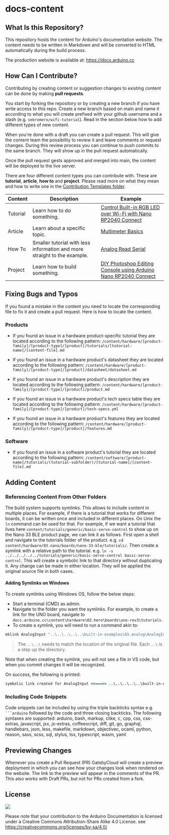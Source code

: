 # docs-content

## What Is this Repository?

This repository hosts the content for Arduino's documentation website. The content needs to be written in Markdown and will be converted to HTML automatically during the build process.

The production website is available at: <https://docs.arduino.cc>

## How Can I Contribute?

Contributing by creating content or suggestion changes to existing content can be done by making **pull requests**.

You start by forking the repository or by creating a new branch if you have write access to this repo. Create a new branch based on main and name it according to what you will create prefixed with your github username and a slash (e.g. `sebromero/wifi-tutorial`). Read in the section below how to add different types of new content.

When you're done with a draft you can create a pull request. This will give the content team the possibility to review it and leave comments or request changes. During this review process you can continue to push commits to the same branch. They will show up in the pull request automatically.

Once the pull request gests approved and merged into main, the content will be deployed to the live server.

There are four different content types you can contribute with. These are **tutorial**, **article**, **how to** and **project**. Please read more on what they mean and how to write one in the [Contribution Templates folder](/contribution-templates/README.md).

|Content|Description|Example|
|-------|-----------|-------|
|Tutorial|Learn how to do something.|[Control Built-in RGB LED over Wi-Fi with Nano RP2040 Connect](https://docs.arduino.cc/tutorials/nano-rp2040-connect/rp2040-web-server-rgb)|
|Article|Learn about a specific topic.|[Multimeter Basics](https://docs.arduino.cc/learn/electronics/multimeter-basics)|
|How To|Smaller tutorial with less information and more straight to the example.|[Analog Read Serial](https://docs.arduino.cc/built-in-examples/basics/AnalogReadSerial)|
|Project|Learn how to build something.|[DIY Photoshop Editing Console using Arduino Nano RP2040 Connect](https://create.arduino.cc/projecthub/jithinsanal1610/diy-photoshop-editing-console-using-arduino-nano-rp-2040-a43e97?ref=search&ref_id=nano%20rp2040%20connect&offset=0)|

## Fixing Bugs and Typos

If you found a mistake in the content you need to locate the corresponding file to fix it and create a pull request. Here is how to locate the content.

### Products

- If you found an issue in a hardware product-specific tutorial they are located according to the following pattern:
  `/content/hardware/[product-family]/[product-type]/[product]/tutorials/[tutorial-name]/[content-file].md`

- If you found an issue in a hardware product's datasheet they are located according to the following pattern:
  `/content/hardware/[product-family]/[product-type]/[product]/datasheet/datasheet.md`

- If you found an issue in a hardware product's description they are located according to the following pattern:
  `/content/hardware/[product-family]/[product-type]/[product]/product.md`

- If you found an issue in a hardware product's tech specs table they are located according to the following pattern:
  `/content/hardware/[product-family]/[product-type]/[product]/tech-specs.yml`

- If you found an issue in a hardware product's features they are located according to the following pattern:
  `/content/hardware/[product-family]/[product-type]/[product]/features.md`

### Software

- If you found an issue in a software product's tutorial they are located according to the following pattern:
  `/content/software/[product-name]/tutorials/(tutorial-subfolder)/[tutorial-name]/[content-file].md`

## Adding Content

### Referencing Content From Other Folders

The build system supports symlinks. This allows to include content in multiple places. For example, if there is a tutorial that works for different boards, it can be written once and included in different places. On Unix the `ln` command can be used for that.
For example, if we want a tutorial that lives here `content/tutorials/generic/basic-servo-control` to show up on the Nano 33 BLE product page, we can link it as follows. First open a shell and navigate to the tutorials folder of the product. e.g. `cd content/hardware/03.nano/boards/nano-33-ble/tutorials/`. Then create a symlink with a relative path to the tutorial. e.g. `ln -s ../../../../../tutorials/generic/basic-servo-control basic-servo-control`. This will create a symbolic link to that directory without duplicating it. Any change can be made in either location. They will be applied the original source file in both cases.

#### Adding Symlinks on Windows

To create symlinks using Windows OS, follow the below steps:

- Start a terminal (CMD) as admin.
- Navigate to the folder you want the symlinks. For example, to create a link for the UNO board, navigate to `docs.arduino.cc\content\hardware\02.hero\boards\uno-rev3\tutorials`.
- To create a symlink, you will need to run a command akin to:

```cmd
mklink AnalogInput "..\..\..\..\..\built-in-examples\03.analog\AnalogInput"
```

> The `..\..\` needs to match the location of the original file. Each `..\` is a step up the directory.

Note that when creating the symlink, you will not see a file in VS code, but when you commit changes it will be recognized.

On success, the following is printed:

```cmd
symbolic link created for AnalogInput <<===>> ..\..\..\..\..\built-in-examples\03.analog\AnalogInput
```

### Including Code Snippets

Code snippets can be included by using the triple backticks syntax e.g. ` ```arduino` followed by the code and three closing backticks. The following syntaxes are supported:
arduino, bash, markup, clike, c, cpp, css, css-extras, javascript, jsx, js-extras, coffeescript, diff, git, go, graphql, handlebars, json, less, makefile, markdown, objectivec, ocaml, python, reason, sass, scss, sql, stylus, tsx, typescript, wasm, yaml


## Previewing Changes

Whenever you create a Pull Request (PR) GatsbyCloud will create a preview deployment in which you can see how your changes look when rendered on the website. The link to the preview will appear in the comments of the PR. This also works with Draft PRs, but not for PRs created from a fork.

## License

![](https://i.creativecommons.org/l/by-sa/3.0/88x31.png) 

Please note that your contribution to the Arduino Documentation is licensed under a Creative Commons Attribution-Share Alike 4.0 License. see https://creativecommons.org/licenses/by-sa/4.0/


